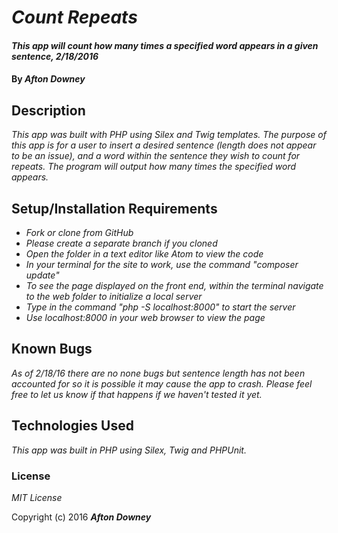# _Count Repeats_

#### _This app will count how many times a specified word appears in a given sentence, 2/18/2016_

#### By _**Afton Downey**_

## Description

_This app was built with PHP using Silex and Twig templates. The purpose of this app is for a user to insert a desired sentence (length does not appear to be an issue), and a word within the sentence they wish to count for repeats. The program will output how many times the specified word appears._

## Setup/Installation Requirements

* _Fork or clone from GitHub_
* _Please create a separate branch if you cloned_
* _Open the folder in a text editor like Atom to view the code_
* _In your terminal for the site to work, use the command "composer update"_
* _To see the page displayed on the front end, within the terminal navigate to the web folder to initialize a local server_
* _Type in the command "php -S localhost:8000" to start the server_
* _Use localhost:8000 in your web browser to view the page_


## Known Bugs

_As of 2/18/16 there are no none bugs but sentence length has not been accounted for so it is possible it may cause the app to crash. Please feel free to let us know if that happens if we haven't tested it yet._

## Technologies Used

_This app was built in PHP using Silex, Twig and PHPUnit._

### License

*MIT License*

Copyright (c) 2016 **_Afton Downey_**
